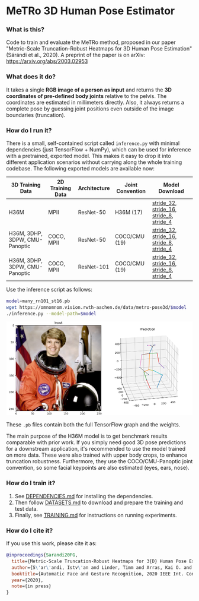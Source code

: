# MeTRo 3D Human Pose Estimator

### What is this?

Code to train and evaluate the MeTRo method, proposed in our paper
"Metric-Scale Truncation-Robust Heatmaps for 3D Human Pose Estimation" (Sárándi et al., 2020).
 A preprint of the paper is on arXiv: https://arxiv.org/abs/2003.02953

### What does it do?

It takes a single **RGB image of a person as input** and returns the **3D coordinates of pre-defined body joints** relative to the pelvis. The coordinates are estimated in millimeters directly. Also, it always returns a complete pose by guessing joint positions even outside of the image boundaries (truncation).  
 
### How do I run it?
There is a small, self-contained script called `inference.py` with minimal dependencies (just TensorFlow + NumPy), which can be used for inference with a pretrained, exported model.
This makes it easy to drop it into different application scenarios without carrying along the whole training codebase. The following exported models are available now:

| 3D Training Data | 2D Training Data | Architecture | Joint Convention | Model Download |
| ---- | ---- | ---- | ---- | ---
| H36M | MPII | ResNet-50 | H36M (17) | [stride_32](https://omnomnom.vision.rwth-aachen.de/data/metro-pose3d/h36m_st32.pb), [stride_16](https://omnomnom.vision.rwth-aachen.de/data/metro-pose3d/h36m_st16.pb), [stride_8](https://omnomnom.vision.rwth-aachen.de/data/metro-pose3d/h36m_st8.pb), [stride_4](https://omnomnom.vision.rwth-aachen.de/data/metro-pose3d/h36m_st4.pb)
| H36M, 3DHP, 3DPW, CMU-Panoptic | COCO, MPII | ResNet-50 | COCO/CMU (19) | [stride_32](https://omnomnom.vision.rwth-aachen.de/data/metro-pose3d/many_rn50_st32.pb), [stride_16](https://omnomnom.vision.rwth-aachen.de/data/metro-pose3d/many_rn50_st16.pb), [stride_8](https://omnomnom.vision.rwth-aachen.de/data/metro-pose3d/many_rn50_st8.pb), [stride_4](https://omnomnom.vision.rwth-aachen.de/data/metro-pose3d/many_rn50_st4.pb)
| H36M, 3DHP, 3DPW, CMU-Panoptic | COCO, MPII | ResNet-101 | COCO/CMU (19) | [stride_32](https://omnomnom.vision.rwth-aachen.de/data/metro-pose3d/many_rn101_st32.pb), [stride_16](https://omnomnom.vision.rwth-aachen.de/data/metro-pose3d/many_rn101_st16.pb), [stride_8](https://omnomnom.vision.rwth-aachen.de/data/metro-pose3d/many_rn101_st8.pb), [stride_4](https://omnomnom.vision.rwth-aachen.de/data/metro-pose3d/many_rn101_st4.pb)

Use the inference script as follows:

```bash
model=many_rn101_st16.pb
wget https://omnomnom.vision.rwth-aachen.de/data/metro-pose3d/$model
./inference.py --model-path=$model
```
![](example.png)

These `.pb` files contain both the full TensorFlow graph and the weights.

The main purpose of the H36M model is to get benchmark results comparable with prior work.
If you simply need good 3D pose predictions for a downstream application, it's recommended to use the model trained on more data.
These were also trained with upper body crops, to enhance truncation robustness.
Furthermore, they use the COCO/CMU-Panoptic joint convention, so some facial keypoints are also estimated (eyes, ears, nose).


### How do I train it?
1. See [DEPENDENCIES.md](docs/DEPENDENCIES.md) for installing the dependencies.
2. Then follow [DATASETS.md](docs/DATASETS.md) to download and prepare the training and test data.
3. Finally, see [TRAINING.md](docs/TRAINING.md) for instructions on running experiments.

### How do I cite it?
If you use this work, please cite it as:

```bibtex
@inproceedings{Sarandi20FG,
  title={Metric-Scale Truncation-Robust Heatmaps for 3{D} Human Pose Estimation},
  author={S\'ar\'andi, Istv\'an and Linder, Timm and Arras, Kai O. and Leibe, Bastian},
  booktitle={Automatic Face and Gesture Recognition, 2020 IEEE Int. Conf. on},
  year={2020},
  note={in press}
}
```
